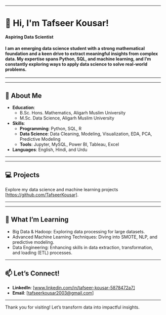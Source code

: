 
---

# 👋 Hi, I'm Tafseer Kousar!

**Aspiring Data Scientist**

#### I am an emerging data science student with a strong mathematical foundation and a keen drive to extract meaningful insights from complex data. My expertise spans Python, SQL, and machine learning, and I’m constantly exploring ways to apply data science to solve real-world problems.
---

---

## 🔹 About Me
- **Education**:
  * B.Sc. Hons. Mathematics, Aligarh Muslim University
  * M.Sc. Data Science, Aligarh Muslim University
- **Skills**:
  - **Programming**: Python, SQL, R
  - **Data Science**: Data Cleaning, Modeling, Visualization, EDA, PCA, Predictive Modeling
  - **Tools**: Jupyter, MySQL, Power BI, Tableau, Excel
- **Languages**: English, Hindi, and Urdu
---
---

## 💻 Projects
Explore my data science and machine learning projects [https://github.com/TafseerKousar].

--- 
---

## 🚀 What I’m Learning
- Big Data & Hadoop: Exploring data processing for large datasets.
- Advanced Machine Learning Techniques: Diving into SMOTE, NLP, and predictive modeling.
- Data Engineering: Enhancing skills in data extraction, transformation, and loading (ETL) processes.


---

## 📫 Let’s Connect!
- **LinkedIn**: [www.linkedin.com/in/tafseer-kousar-5878472a7]
- **Email**: [tafseerkousar2003@gmail.com]

---

Thank you for visiting! Let’s transform data into impactful insights.
